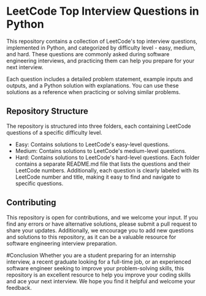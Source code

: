 # LeetCode Top Interview Questions in Python
This repository contains a collection of LeetCode's top interview questions, implemented in Python, and categorized by difficulty level - easy, medium, and hard. These questions are commonly asked during software engineering interviews, and practicing them can help you prepare for your next interview.

Each question includes a detailed problem statement, example inputs and outputs, and a Python solution with explanations. You can use these solutions as a reference when practicing or solving similar problems.

## Repository Structure
The repository is structured into three folders, each containing LeetCode questions of a specific difficulty level.

- Easy: Contains solutions to LeetCode's easy-level questions.
- Medium: Contains solutions to LeetCode's medium-level questions.
- Hard: Contains solutions to LeetCode's hard-level questions.
Each folder contains a separate README.md file that lists the questions and their LeetCode numbers. Additionally, each question is clearly labeled with its LeetCode number and title, making it easy to find and navigate to specific questions.

## Contributing
This repository is open for contributions, and we welcome your input. If you find any errors or have alternative solutions, please submit a pull request to share your updates. Additionally, we encourage you to add new questions and solutions to this repository, as it can be a valuable resource for software engineering interview preparation.

#Conclusion
Whether you are a student preparing for an internship interview, a recent graduate looking for a full-time job, or an experienced software engineer seeking to improve your problem-solving skills, this repository is an excellent resource to help you improve your coding skills and ace your next interview. We hope you find it helpful and welcome your feedback.
